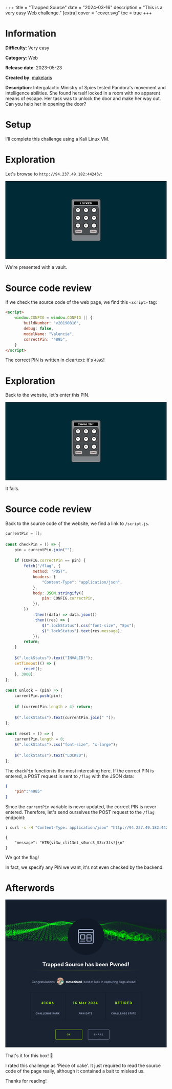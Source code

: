 +++
title = "Trapped Source"
date = "2024-03-16"
description = "This is a very easy Web challenge."
[extra]
cover = "cover.svg"
toc = true
+++

# Information

**Difficulty**: Very easy

**Category**: Web

**Release date**: 2023-05-23

**Created by**: [makelaris](https://app.hackthebox.com/users/107)

**Description**: Intergalactic Ministry of Spies tested Pandora's movement and
intelligence abilities. She found herself locked in a room with no apparent
means of escape. Her task was to unlock the door and make her way out. Can you
help her in opening the door?

# Setup

I'll complete this challenge using a Kali Linux VM.

# Exploration

Let's browse to `http://94.237.49.182:44243/`:

![Web homepage](web-homepage.png)

We're presented with a vault.

# Source code review

If we check the source code of the web page, we find this `<script>` tag:

```html
<script>
    window.CONFIG = window.CONFIG || {
        buildNumber: "v20190816",
        debug: false,
        modelName: "Valencia",
        correctPin: "4895",
    }
</script>
```

The correct PIN is written in cleartext: it's `4895`!

# Exploration

Back to the website, let's enter this PIN.

![Web homepage PIN entered](web-homepage-pin-entered.png)

It fails.

# Source code review

Back to the source code of the website, we find a link to `/script.js`.

```js
currentPin = [];

const checkPin = () => {
    pin = currentPin.join("");

    if (CONFIG.correctPin == pin) {
        fetch("/flag", {
            method: "POST",
            headers: {
                "Content-Type": "application/json",
            },
            body: JSON.stringify({
                pin: CONFIG.correctPin,
            }),
        })
            .then((data) => data.json())
            .then((res) => {
                $(".lockStatus").css("font-size", "8px");
                $(".lockStatus").text(res.message);
            });
        return;
    }

    $(".lockStatus").text("INVALID!");
    setTimeout(() => {
        reset();
    }, 3000);
};

const unlock = (pin) => {
    currentPin.push(pin);

    if (currentPin.length > 4) return;

    $(".lockStatus").text(currentPin.join(" "));
};

const reset = () => {
    currentPin.length = 0;
    $(".lockStatus").css("font-size", "x-large");

    $(".lockStatus").text("LOCKED");
};
```

The `checkPin` function is the most interesting here. If the correct PIN is
entered, a POST request is sent to `/flag` with the JSON data:

```json
{
    "pin":"4985"
}
```

Since the `currentPin` variable is never updated, the correct PIN is never
entered. Therefore, let's send ourselves the POST request to the `/flag`
endpoint:

```sh
❯ curl -s -H "Content-Type: application/json" "http://94.237.49.182:44243/flag" -X "POST" -d '{"pin": "4985"}' | jq "." --indent "4"
```

```
{
    "message": "HTB{vi3w_cli13nt_s0urc3_S3cr3ts!}\n"
}
```

We got the flag!

In fact, we specify any PIN we want, it's not even checked by the backend.

# Afterwords

![Success](success.png)

That's it for this box! 🎉

I rated this challenge as 'Piece of cake'. It just required to read the source
code of the page really, although it contained a bait to mislead us.

Thanks for reading!
